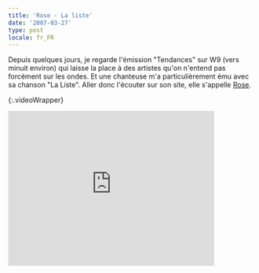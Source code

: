 ```yaml
---
title: 'Rose - La liste'
date: '2007-03-27'
type: post
locale: fr_FR
---
```


Depuis quelques jours, je regarde l'émission "Tendances" sur W9 (vers minuit environ) qui laisse la place à des artistes qu'on n'entend pas forcément sur les ondes. Et une chanteuse m'a particulièrement ému avec sa chanson "La Liste". Aller donc l'écouter sur son site, elle s'appelle [Rose](http://www.rose-lesite.fr/).

<!-- more -->

{:.videoWrapper}
<iframe width="420" height="315" src="https://www.youtube-nocookie.com/embed/sD33vZsClgs" frameborder="0" allow="autoplay; encrypted-media" allowfullscreen></iframe>
